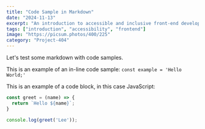 ```yaml
---
title: "Code Sample in Markdown"
date: "2024-11-13"
excerpt: "An introduction to accessible and inclusive front-end development."
tags: ["introduction", "accessibility", "frontend"]
image: "https://picsum.photos/400/225"
category: "Project-404"
---
```


Let's test some markdown with code samples.

This is an example of an in-line code sample: `const example = 'Hello World;'`

This is an example of a code block, in this case JavaScript:
```javascript
const greet = (name) => {
  return `Hello ${name}`;
}

console.log(greet('Lee'));
